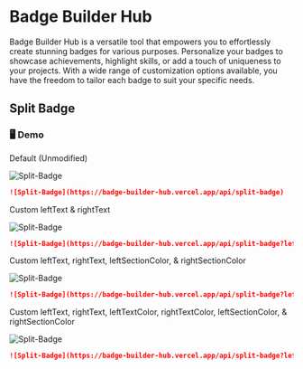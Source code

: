 # Badge Builder Hub
Badge Builder Hub is a versatile tool that empowers you to effortlessly create stunning badges for various purposes. Personalize your badges to showcase achievements, highlight skills, or add a touch of uniqueness to your projects. With a wide range of customization options available, you have the freedom to tailor each badge to suit your specific needs.


## Split Badge

### 🖥️ Demo

Default (Unmodified)

![Split-Badge](https://badge-builder-hub.vercel.app/api/split-badge)

```md
![Split-Badge](https://badge-builder-hub.vercel.app/api/split-badge)
```

Custom leftText & rightText

![Split-Badge](https://badge-builder-hub.vercel.app/api/split-badge?leftText=Hello&rightText=World)

```md
![Split-Badge](https://badge-builder-hub.vercel.app/api/split-badge?leftText=Hello&rightText=World)
```

Custom leftText, rightText, leftSectionColor, & rightSectionColor

![Split-Badge](https://badge-builder-hub.vercel.app/api/split-badge?leftText=Hello&rightText=World&leftSectionColor=333&rightSectionColor=6660e0)

```md
![Split-Badge](https://badge-builder-hub.vercel.app/api/split-badge?leftText=Hello&rightText=World&leftSectionColor=333&rightSectionColor=6660e0)
```

Custom leftText, rightText, leftTextColor, rightTextColor, leftSectionColor, & rightSectionColor

![Split-Badge](https://badge-builder-hub.vercel.app/api/split-badge?leftText=Hello&rightText=World&leftTextColor=3BA6E5&rightTextColor=333&leftSectionColor=333&rightSectionColor=3BA6E5)

```md
![Split-Badge](https://badge-builder-hub.vercel.app/api/split-badge?leftText=Hello&rightText=World&leftTextColor=3BA6E5&rightTextColor=333&leftSectionColor=333&rightSectionColor=3BA6E5)
```